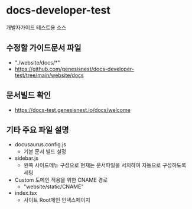 # docs-developer-test
개발자가이드 테스트용 소스

## 수정할 가이드문서 파일
- "./website/docs/*"
- https://github.com/genesisnest/docs-developer-test/tree/main/website/docs


## 문서빌드 확인
- https://docs-test.genesisnest.io/docs/welcome

## 기타 주요 파일 설명

- docusaurus.config.js
  - 기본 문서 빌드 설정
- sidebar.js
  - 왼쪽 사이드메뉴 구성으로 현재는 문서파일을 서치하여 자동으로 구성하도록 세팅
- Custom 도메인 적용을 위한 CNAME 경로
  - "website/static/CNAME"
- index.tsx
  - 사이트 Root메인 인덱스페이지

